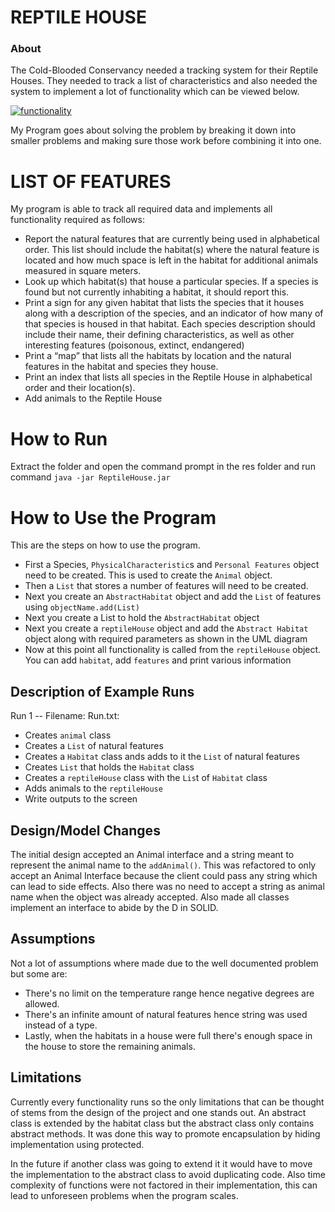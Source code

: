 # REPTILE HOUSE
<h3>About</h3>
The Cold-Blooded Conservancy needed a tracking system for their Reptile Houses. They needed to track a list of
characteristics and also needed the system to implement a lot of functionality which can be viewed below.

<a href="https://ibb.co/V9kX9nz"><img src="https://i.ibb.co/3dPtd6j/functionality.png" alt="functionality" border="0"></a><p>
My Program goes about solving the problem by breaking it down into smaller problems and making sure those work before combining it into one.

# LIST OF FEATURES

My program is able to track all required data and implements all functionality required as follows:
-   Report the natural features that are currently being used in alphabetical order. This list should include the habitat(s) where the natural feature is located and how much space is left in the habitat for additional animals measured in square meters.
-   Look up which habitat(s) that house a particular species. If a species is found but not currently inhabiting a habitat, it should report this.
-   Print a sign for any given habitat that lists the species that it houses along with a description of the species, and an indicator of how many of that species is housed in that habitat. Each species description should include their name, their defining characteristics, as well as other interesting features (poisonous, extinct, endangered)
-   Print a “map” that lists all the habitats by location and the natural features in the habitat and species they house.
-   Print an index that lists all species in the Reptile House in alphabetical order and their location(s).
- Add animals to the Reptile House

# How to Run
Extract the folder and open the command prompt in the res folder and run command `java -jar ReptileHouse.jar`

# How to Use the Program
This are the steps on how to use the program.
- First a Species, `PhysicalCharacteristic`s and `Personal Features` object need to be created. This is used to create the `Animal` object.
- Then a `List` that stores a number of features will need to be created.
- Next you create an `AbstractHabitat` object and add the `List` of features using `objectName.add(List)`
- Next you create a List to hold the `AbstractHabitat` object
- Next you create a `reptileHouse` object and add the `Abstract Habitat` object along with required parameters as shown in the UML diagram
- Now at this point all functionality is called from the `reptileHouse` object. You can add `habitat`, add `features` and print various information


## Description of Example Runs
Run 1 -- Filename: Run.txt:
- Creates `animal` class
- Creates a `List` of natural features
- Creates a `Habitat` class ands adds to it the `List` of natural features
- Creates `List` that holds  the `Habitat` class
- Creates a `reptileHouse` class with the `Lis`t of `Habitat` class
- Adds animals to the `reptileHouse`
- Write outputs to the screen


## Design/Model Changes

The initial design accepted an Animal interface and a string meant to represent the animal name to the `addAnimal()`. This was refactored to only accept an Animal Interface because the client could pass any string which can lead to side effects. Also there was no need to accept a string as animal name when the object was already accepted.
Also made all classes implement an interface to abide by the D in SOLID.

## Assumptions
Not a lot of assumptions where made due to the well documented problem but some are:
- There's no limit on the temperature range hence negative degrees are allowed.
- There's an infinite amount of natural features hence string was used instead of a type.
- Lastly, when the habitats in a house were full there's enough space in the house to store the remaining animals.


## Limitations
Currently every functionality runs so the only limitations that can be thought of stems from the design of the project and one stands out. An abstract class is extended by the habitat class but the abstract class only contains abstract methods. It was done this way to promote encapsulation by hiding implementation using protected.

In the future if another class was going to extend it it would have to move the implementation to the abstract class to avoid duplicating code. Also time complexity of functions were not factored in their implementation, this can lead to unforeseen problems when the program scales.


```